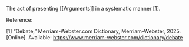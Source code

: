 
The act of presenting [[Arguments]] in a systematic manner [1]. 


Reference:

[1]  “Debate,” Merriam-Webster.com Dictionary, Merriam-Webster, 2025. [Online]. Available: https://www.merriam-webster.com/dictionary/debate